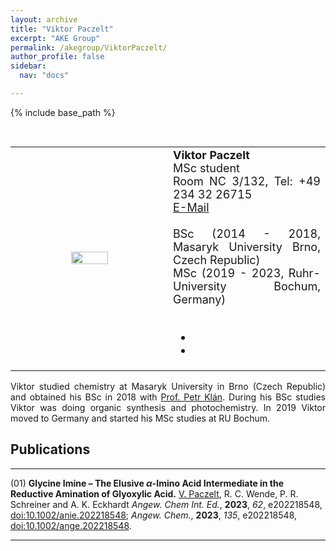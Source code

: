 ```yaml
---
layout: archive
title: "Viktor Paczelt"
excerpt: "AKE Group"
permalink: /akegroup/ViktorPaczelt/
author_profile: false
sidebar:
  nav: "docs"

---
```


{% include base_path %}

<font size="2"><br/></font>
<table> <style>table, th, td {border: transparent;}</style> <tr>
<td style="width:50%;" align="center" valign="middle"><img src="https://AKEckhardt.github.io/images/ViktorPaczelt.jpg" width="50%" height="auto%" align="middle"></td>
<td style="width:50%;" align="justify" valign="middle">
<font size="4">
<b>Viktor Paczelt</b><br/>
MSc student<br/>
Room NC 3/132, Tel: +49 234 32 26715<br/>
<a href="mailto:Viktor.Paczelt@ruhr-uni-bochum.de">E-Mail</a><br/>
<br/>
BSc (2014 - 2018, Masaryk University Brno, Czech Republic)<br/>
MSc (2019 - 2023, Ruhr-University Bochum, Germany)<br/>
<br/>
<div class="page__footer-follow">
<ul class="social-icons">
<li><a href="https://linkedin.com/in/viktor-paczelt-4105ba179/"><i class="fab fa-linkedin fa-3x" style="color:rgb(73,78,82)" aria-hidden="true"></i></a></li>
<li><a href="https://orcid.org/0000-0003-3785-6833"><i class="ai ai-orcid-square ai-3x" style="color:rgb(73,78,82)" aria-hidden="true"></i></a></li>
</ul>
</div>
</font>
</td>
</tr></table>

<p style='text-align: justify;'>
Viktor studied chemistry at Masaryk University in Brno (Czech Republic) and obtained his BSc in 2018 with <a href="http://photochem.sci.muni.cz/">Prof. Petr Klán</a>. During his BSc studies Viktor was doing organic synthesis and photochemistry. In 2019 Viktor moved to Germany and started his MSc studies at RU Bochum.
</p>




Publications
------
___

(01) <b>Glycine Imine – The Elusive <i>α</i>-Imino Acid Intermediate in the Reductive Amination of Glyoxylic Acid.</b> <u>V. Paczelt</u>, R. C. Wende, P. R. Schreiner and A. K. Eckhardt <i>Angew. Chem Int. Ed.</i>, <b>2023</b>, <i>62</i>, e202218548, [doi:10.1002/anie.202218548](https://doi.org/10.1002/anie.202218548); <i>Angew. Chem.</i>, <b>2023</b>, <i>135</i>, e202218548, [doi:10.1002/ange.202218548](https://doi.org/10.1002/ange.202218548). 


___








